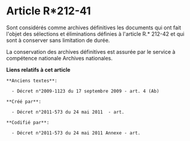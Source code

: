 # Article R*212-41

Sont considérés comme archives définitives les documents qui ont fait l'objet des sélections et éliminations définies à
l'article R.* 212-42 et qui sont à conserver sans limitation de durée.

La conservation des archives définitives est assurée par le service à compétence nationale Archives nationales.

**Liens relatifs à cet article**

	**Anciens textes**:

	  - Décret n°2009-1123 du 17 septembre 2009 - art. 4 (Ab)

	**Créé par**:

	  - Décret n°2011-573 du 24 mai 2011  - art.

	**Codifié par**:

	  - Décret n°2011-573 du 24 mai 2011 Annexe - art.
